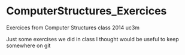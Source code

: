 ComputerStructures_Exercices
============================

Exercices from Computer Structures class 2014 uc3m

Just some exercises we did in class I thought would be useful to keep somewhere on git

